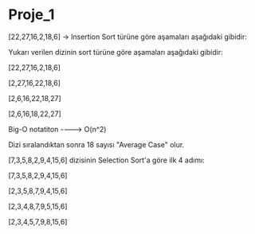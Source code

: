 # Proje_1

[22,27,16,2,18,6] -> Insertion Sort türüne göre aşamaları aşağıdaki gibidir:

Yukarı verilen dizinin sort türüne göre aşamaları aşağıdaki gibidir:

[22,27,16,2,18,6]

[2,27,16,22,18,6]

[2,6,16,22,18,27]

[2,6,16,18,22,27]

Big-O notatiton ----> O(n^2) 


Dizi sıralandıktan sonra 18 sayısı "Average Case" olur.


[7,3,5,8,2,9,4,15,6] dizisinin Selection Sort'a göre ilk 4 adımı:

[7,3,5,8,2,9,4,15,6]

[2,3,5,8,7,9,4,15,6]

[2,3,4,8,7,9,5,15,6]

[2,3,4,5,7,9,8,15,6]
